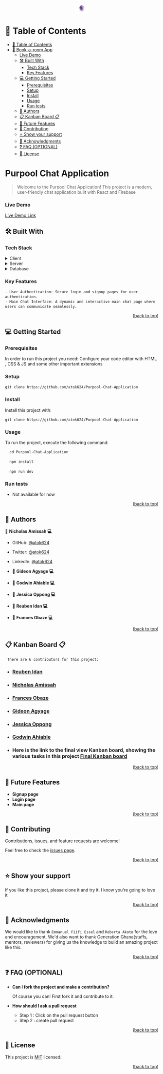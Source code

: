 <a name="readme-top"></a>

<div align="center">
<img src="./public/Purpool.jpg" width="40px" alt="Purpool Logo" />

</div>
<!-- TABLE OF CONTENTS -->

# 📗 Table of Contents

- [📗 Table of Contents](#-table-of-contents)
- [📖 Book-a-room App ](#-Purpool-Chat-Application)
  - [Live Demo](#live-demo)
  - [🛠 Built With ](#-built-with-)
    - [Tech Stack ](#tech-stack-)
    - [Key Features ](#key-features-)
  - [💻 Getting Started ](#-getting-started-)
    - [Prerequisites](#prerequisites)
    - [Setup](#setup)
    - [Install](#install)
    - [Usage](#usage)
    - [Run tests](#run-tests)
  - [👥 Authors ](#-authors-)
  - [📋 Kanban Board 📋](#-kanban-board-)
  - [🔭 Future Features ](#-future-features-)
  - [🤝 Contributing ](#-contributing-)
  - [⭐️ Show your support ](#️-show-your-support-)
  - [🙏 Acknowledgments ](#-acknowledgments-)
  - [❓ FAQ (OPTIONAL) ](#-faq-optional-)
  - [📝 License ](#-license-)

<!-- PROJECT DESCRIPTION -->

# Purpool Chat Application <a name="about-project"></a>

> Welcome to the Purpool Chat Application! This project is a modern, user-friendly chat application built with React and Firebase


### Live Demo

[Live Demo Link](#)

## 🛠 Built With <a name="built-with"></a>

### Tech Stack <a name="tech-stack"></a>

<details>
  <summary>Client</summary>
  <ul>
    <li><a href="https://github.com/microverseinc/linters-config/tree/master/ror">Linters</a></li>
    <li><a href="https://react.dev/">React.js</a></li>
    <li><a href="https://redux.js.org/">Redux</a></li>
  </ul>
</details>
<details>
  <summary>Server</summary>
  <ul>
    <li><a href="https://rubyonrails.org/">ROR</a></li>
  </ul>
</details>

<details>
<summary>Database</summary>
  <ul>
    <li><a href="https://www.postgresql.org/">PostgreSQL</a></li>
  </ul>
</details>

<!-- Features -->

### Key Features <a name="key-features"></a>

```
- User Authentication: Secure login and signup pages for user authentication. 
- Main Chat Interface: A dynamic and interactive main chat page where users can communicate seamlessly.
```

<p align="right">(<a href="#readme-top">back to top</a>)</p>

## 💻 Getting Started <a name="getting-started"></a>

### Prerequisites

In order to run this project you need: Configure your code editor with HTML , CSS & JS and some other important extensions

### Setup

```
git clone https://github.com/atok624/Purpool-Chat-Application
```

### Install

Install this project with:

```
git clone https://github.com/atok624/Purpool-Chat-Application
```

### Usage

To run the project, execute the following command:

```
  cd Purpool-Chat-Application

  npm install

  npm run dev
```

### Run tests

- Not available for now

<p align="right">(<a href="#readme-top">back to top</a>)</p>

<!-- AUTHORS -->

## 👥 Authors <a name="authors"></a>

👤 **Nicholas Amissah 💻**

- GitHub: [@atok624](https://github.com/atok624)
- Twitter: [@atok624](https://twitter.com/mysticalamissah)
- LinkedIn: [@atok624](https://linkedin.com/in/nicholas-amissah-153b09154)

- 👤 **Gideon Agyage 💻**
- 👤 **Godwin Ahiable 💻**
- 👤 **Jessica Oppong 💻**
- 👤 **Reuben Idan 💻**
- 👤 **Frances Obaze 💻**

<p align="right">(<a href="#readme-top">back to top</a>)</p>

## 📋 Kanban Board 📋

``` There are 6 contributors for this project:```

-  ### [Reuben Idan](https://github.com/reuben-idan)
-  ### [Nicholas Amissah](https://github.com/atok624)
-  ### [Frances Obaze](https://github.com/FranObaze)
-  ### [Gideon Agyage](https://github.com/gideonagyage)
-  ### [Jessica Oppong](https://github.com/Amankwaa97)
-  ### [Godwin Ahiable](https://github.com/Godwinkay)

-  ### Here is the link to the final view Kanban board, showing the various tasks in this project [Final Kanban board](https://github.com/users/Mov305/projects/5)

<p align="right">(<a href="#readme-top">back to top</a>)</p>

<!-- FUTURE FEATURES -->

## 🔭 Future Features <a name="future-features"></a>

- **Signup page**
- **Login page**
- **Main page**

<p align="right">(<a href="#readme-top">back to top</a>)</p>

<!-- CONTRIBUTING -->

## 🤝 Contributing <a name="contributing"></a>

Contributions, issues, and feature requests are welcome!

Feel free to check the [issues page](../../issues/).

<p align="right">(<a href="#readme-top">back to top</a>)</p>

<!-- SUPPORT -->

## ⭐️ Show your support <a name="support"></a>

If you like this project, please clone it and try it. I know you're going to love it

<p align="right">(<a href="#readme-top">back to top</a>)</p>

<!-- ACKNOWLEDGEMENTS -->

## 🙏 Acknowledgments <a name="acknowledgements"></a>

We would like to thank ```Emmanuel Fiifi Essel``` and ```Roberta Akoto``` for the love and encouragement. We'd also want to thank Generation Ghana(staffs, mentors, reviewers) for giving us the knowledge to build an amazing project like this.

<p align="right">(<a href="#readme-top">back to top</a>)</p>

<!-- FAQ (optional) -->

## ❓ FAQ (OPTIONAL) <a name="faq"></a>

- **Can I fork the project and make a contribution?**

  Of course you can! First fork it and contribute to it.

- **How should I ask a pull request**

  - Step 1 : Click on the pull request button
  - Step 2 : create pull request

<p align="right">(<a href="#readme-top">back to top</a>)</p>

<!-- LICENSE -->

## 📝 License <a name="license"></a>

This project is [MIT](./LICENSE) licensed.

<p align="right">(<a href="#readme-top">back to top</a>)</p>
